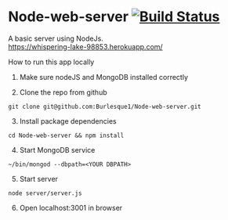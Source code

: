 # Node-web-server  [![Build Status](https://travis-ci.org/Burlesque1/Node-web-server.svg?branch=master)](https://travis-ci.org/Burlesque1/Node-web-server)
A basic server using NodeJs. </br>
https://whispering-lake-98853.herokuapp.com/


How to run this app locally

1. Make sure nodeJS and MongoDB installed correctly

2. Clone the repo from github
```
git clone git@github.com:Burlesque1/Node-web-server.git
```

3. Install package dependencies
```
cd Node-web-server && npm install
```

4. Start MongoDB service 
```
~/bin/mongod --dbpath=<YOUR DBPATH>
```

5. Start server
```
node server/server.js
```

6. Open localhost:3001 in browser
